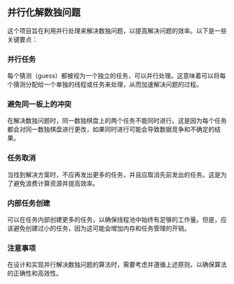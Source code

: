 ## 并行化解数独问题

这个项目旨在利用并行处理来解决数独问题，以提高解决问题的效率。以下是一些关键要点：

### 并行任务

每个猜测（guess）都被视为一个独立的任务，可以并行处理。这意味着可以将每个猜测分配给一个单独的线程或任务来处理，从而加速解决问题的过程。

### 避免同一板上的冲突

在解决数独问题时，同一数独棋盘上的两个任务不能同时进行。这是因为每个任务都会对同一数独棋盘进行更改，如果同时进行可能会导致数据竞争和不确定的结果。

### 任务取消

当找到解决方案时，不应再发出更多的任务，并且应取消先前发出的任务。这是为了避免浪费计算资源并提高效率。

### 内部任务创建

可以在任务内部创建更多的任务，以确保线程池中始终有足够的工作量。但是，应该避免创建过小的任务，因为这可能会增加内存和任务管理的开销。

### 注意事项

在设计和实现并行解决数独问题的算法时，需要考虑并遵循上述原则，以确保算法的正确性和高效性。